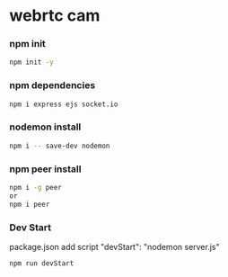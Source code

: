 # webrtc cam

### npm init
```bash
npm init -y
```

### npm dependencies
```bash
npm i express ejs socket.io
```

### nodemon install
```bash
npm i -- save-dev nodemon
```

### npm peer install
```bash
npm i -g peer
or
npm i peer
```

### Dev Start
package.json
add script
"devStart": "nodemon server.js"

```bash
npm run devStart
```